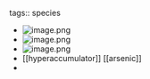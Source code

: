 tags:: species
- ![image.png](../assets/image_1716019806997_0.png)
- ![image.png](../assets/image_1716019855380_0.png)
- ![image.png](../assets/image_1716019769552_0.png)
- [[hyperaccumulator]] [[arsenic]]
-